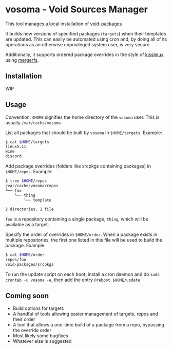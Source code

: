 # vosoma - Void Sources Manager

This tool manages a local installation of [void-packages][]

It builds new versions of specified packages (`targets`)
when their templates are updated.
This can easily be automated using cron
and, by doing all of its operations
as an otherwise unprivileged system user,
is very secure.

Additionally, it supports ordered package overrides
in the style of [kisslinux][] using [mergerfs][].

## Installation
WIP

## Usage
Convention: `$HOME` signifies the home directory of the `vosoma` user.
This is usually `/var/cache/vosoma`

List all packages that should be built by `vosoma` in `$HOME/targets`.
Example:
```bash
$ cat $HOME/targets
linux5.11
wine
discord
```

Add package overrides (folders like srcpkgs containing packages) in `$HOME/repos`.
Example:
```bash
$ tree $HOME/repos
/var/cache/vosoma/repos
└── foo
    └── thing
        └── template

2 directories, 1 file
```
`foo` is a repository containing a single package, `thing`, which will be available as a target.

Specify the order of overrides in `$HOME/order`. When a package exists in multiple repositories,
the first one listed in this file will be used to build the package.
Example:
```bash
$ cat $HOME/order
repos/foo
void-packages/srcpkgs
```

To run the update script on each boot, install a cron daemon and do `sudo crontab -u vosoma -e`,
then add the entry `@reboot $HOME/update`

## Coming soon
- Build options for targets
- A handful of tools allowing easier management of targets, repos and their order
- A tool that allows a one-time build of a package from a repo, bypassing the override order
- Most likely some bugfixes
- Whatever else is suggested

[void-packages]: https://github.com/void-linux/void-packages
[mergerfs]: https://github.com/trapexit/mergerfs
[kisslinux]: https://github.com/kisslinux
